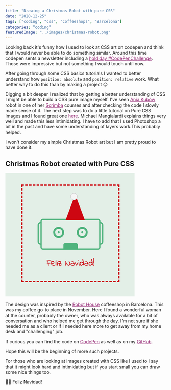 ```yaml
---
title: "Drawing a Christmas Robot with pure CSS"
date: "2020-12-25"
tags: ["coding", "css", "coffeeshops", "Barcelona"]
categories: "coding"
featuredImage: "../images/christmas-robot.png"
---
```


Looking back it's funny how I used to look at CSS art on codepen and think that I would never be able to do something similar. Around this time codepen sents a newsletter including a <a style="color: #942874; text-decoration:underline" target="blank" href="https://codepen.io/collection/AeovRz ">holdiday #CodePenChallenge</a>. Those were impressive but not something I would touch until now.

After going through some CSS basics tutorials I wanted to better understand how `position: absolute` and `position: relative` work. What better way to do this than by making a project 😊

Digging a bit deeper I realized that by getting a better understanding of CSS I might be able to build a CSS pure image myself. I've seen <a style="color: #942874; text-decoration:underline" target="blank" href="https://twitter.com/ania_kubow">Ania Kubów </a> robot in one of her <a style="color: #942874; text-decoration:underline" target="blank" href="https://scrimba.com/playlist/pVLpVsk">Scrimba</a> courses and after checking the code I slowly made sense of it. The next step was to do a little tutorial on Pure CSS Images and I found great one <a style="color: #942874; text-decoration:underline" target="blank" href="https://medium.com/coding-artist/a-beginners-guide-to-pure-css-images-ef9a5d069dd2">here</a>. Michael Mangialardi explains things very well and made this less intimidating. I have to add that I used Photoshop a bit in the past and have some understanding of layers work.This probably helped.

I won't consider my simple Christmas Robot art but I am pretty proud to have done it.

## Christmas Robot created with Pure CSS

![Christmas Robot](../images/christmas-robot.png)

The design was inspired by the <a style="color: #942874; text-decoration:underline" target="blank" href="http://robothousebcn.com/">Robot House</a> coffeeshop in Barcelona. This was my coffee go-to place in November. Here I found a wonderful woman at the counter, probably the owner, who was always available for a bit of conversation and who helped me get through the day. I'm not sure if she needed me as a client or if I needed here more to get away from my home desk and "challenging" job.

If curious you can find the code on <a style="color: #942874; text-decoration:underline" target="blank" href="https://codepen.io/stefi23/pen/YzGZEYg">CodePen</a> as well as on my <a style="color: #942874; text-decoration:underline" target="blank" href="https://github.com/stefi23/christmas-robot">GitHub</a>.

Hope this will be the beginning of more such projects.

For those who are looking at images created with CSS like I used to I say that it might look hard and intimidating but if you start small you can draw some nice things too.

🤶🤖 Feliz Navidad!
